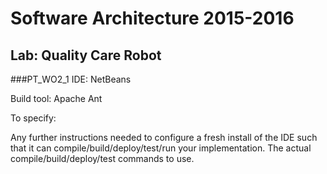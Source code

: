# Software Architecture 2015-2016
## Lab: Quality Care Robot

###PT_WO2_1
IDE: NetBeans

Build tool: Apache Ant

To specify:

Any further instructions needed to configure a fresh install of the IDE such that it can compile/build/deploy/test/run your implementation.
The actual compile/build/deploy/test commands to use.
